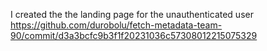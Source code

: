 I created the the landing page for the unauthenticated user 
https://github.com/durobolu/fetch-metadata-team-90/commit/d3a3bcfc9b3f1f20231036c57308012215075329
